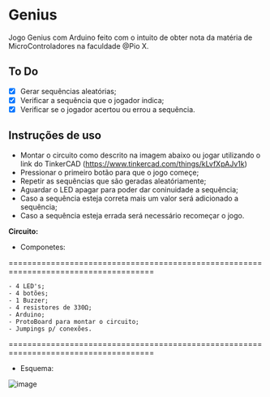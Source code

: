 # Genius
Jogo Genius com Arduino feito com o intuito de obter nota da matéria de MicroControladores na faculdade @Pio X.

## To Do

- [X] Gerar sequências aleatórias;
- [X] Verificar a sequência que o jogador indica;
- [X] Verificar se o jogador acertou ou errou a sequência.

## Instruções de uso

- Montar o circuito como descrito na imagem abaixo ou jogar utilizando o link do TinkerCAD (https://www.tinkercad.com/things/kLvfXpAJv1k)
- Pressionar o primeiro botão para que o jogo começe;
- Repetir as sequências que são geradas aleatóriamente;
- Aguardar o LED apagar para poder dar coninuidade a sequência;
- Caso a sequência esteja correta mais um valor será adicionado a sequência;
- Caso a sequência esteja errada será necessário recomeçar o jogo.


**Circuito:**

- Componetes:

=====================================================================================
```
- 4 LED's;
- 4 botões;
- 1 Buzzer;
- 4 resistores de 330Ω;
- Arduino;
- ProtoBoard para montar o circuito;
- Jumpings p/ conexões.
```
=====================================================================================

- Esquema:

![image](https://user-images.githubusercontent.com/83181634/146466803-149cbdaa-7e9d-47a0-a8fd-c1099e10f880.png)
